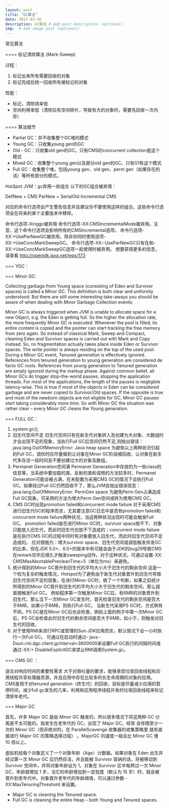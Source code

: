 ```yaml
---
layout: post
title: "GC算法"
date: 2017-03-26
description: GC算法 # Add post description (optional)
img:  # Add image post (optional)
---
```

常见算法

==== 标记清除算法 (Mark-Sweep)

过程：

1. 标记出来所有需要回收的对象
2. 标记完成后统一回收所有被标记的对象

性能：

- 标记，清除效率低
- 空间利用率低（清除后有空间碎片，导致有大的对象时，需要先回收一次内存）




==== 算法细节

- Partial GC：并不收集整个GC堆的模式
- Young GC：只收集young gen的GC
- Old - GC：只收集old gen的GC。只有CMS的concurrent collection是这个模式
- Mixed GC：收集整个young gen以及部分old gen的GC。只有G1有这个模式
- Full GC：收集整个堆，包括young gen、old gen、perm gen（如果存在的话）等所有部分的模式。


HotSpot JVM：gc弃用一些组合
以下的GC组合被弃用：

DefNew + CMS
ParNew + SerialOld
Incremental CMS

对应的命令行选项会产生警告信息并且建议你不要使用这样的组合。这些命令行选项会在将来的某个主要版本中移除。

命令行选项-Xinggc被弃用
命令行选项-XX:CMSIncrementalMode被弃用。注意，这个命令行选项会影响所有的CMSIncremental选项。
命令行选项-XX:+UseParNewGC被弃用。除非你同时使用选项-XX:+UseConcMarkSweepGC。
命令行选项-XX:-UseParNewGC只有在和-XX:+UseConcMarkSweepGC选项一起使用时被弃用。
想要获得更多的信息，请查看 http://openjdk.java.net/jeps/173

=== YGC：

=== Minor GC:

Collecting garbage from Young space (consisting of Eden and Survivor spaces) is called a Minor GC. This definition is both clear and uniformly understood. But there are still some interesting take-aways you should be aware of when dealing with Minor Garbage Collection events:

Minor GC is always triggered when JVM is unable to allocate space for a new Object, e.g. the Eden is getting full. So the higher the allocation rate, the more frequently Minor GC is executed.
Whenever the pool is filled, its entire content is copied and the pointer can start tracking the free memory from zero again. So instead of classical Mark, Sweep and Compact, cleaning Eden and Survivor spaces is carried out with Mark and Copy instead. So, no fragmentation actually takes place inside Eden or Survivor spaces. The write pointer is always residing on the top of the used pool.
During a Minor GC event, Tenured generation is effectively ignored. References from tenured generation to young generation are considered de facto GC roots. References from young generation to Tenured generation are simply ignored during the markup phase.
Against common belief, all Minor GCs do trigger stop-the-world pauses, stopping the application threads. For most of the applications, the length of the pauses is negligible latency-wise. This is true if most of the objects in Eden can be considered garbage and are never copied to Survivor/Old spaces. If the opposite is true and most of the newborn objects are not eligible for GC, Minor GC pauses start taking considerably more time.
So with Minor GC the situation was rather clear – every Minor GC cleans the Young generation.

=== FULL GC：

1. system.gc();
2. 旧生代空间不足
旧生代空间只有在新生代对象转入及创建为大对象、大数组时才会出现不足的现象，当执行Full GC后空间仍然不足,则抛出错误：java.lang.OutOfMemoryError: Java heap space
为避免以上两种状况引起的Full GC，调优时应尽量做到让对象在Minor GC阶段被回收、让对象在新生代多存活一段时间及不要创建过大的对象及数组。
3. Permanet Generation空间满
Permanet Generation中存放的为一些class的信息等，当系统中要加载的类、反射的类和调用的方法较多时，Permanet Generation可能会被占满，在未配置为采用CMS GC的情况下会执行Full GC。如果经过Full GC仍然回收不了，那么JVM会抛出错误信息：java.lang.OutOfMemoryError: PermGen space
为避免Perm Gen占满造成Full GC现象，可采用的方法为增大Perm Gen空间或转为使用CMS GC。
4. CMS GC时出现promotion failed和concurrent mode failure
对于采用CMS进行旧生代GC的程序而言，尤其要注意GC日志中是否有promotion failed和concurrent mode failure两种状况，当这两种状况出现时可能会触发Full GC。
promotion failed是在进行Minor GC时，survivor space放不下、对象只能放入旧生代，而此时旧生代也放不下造成的；concurrent mode failure是在执行CMS GC的过程中同时有对象要放入旧生代，而此时旧生代空间不足造成的。
应对措施为：增大survivor space、旧生代空间或调低触发并发GC的比率，但在JDK 5.0+、6.0+的版本中有可能会由于JDK的bug29导致CMS在remark完毕后很久才触发sweeping动作。对于这种状况，可通过设置-XX: CMSMaxAbortablePrecleanTime=5（单位为ms）来避免。
5. 统计得到的Minor GC晋升到旧生代的平均大小大于旧生代的剩余空间
这是一个较为复杂的触发情况，Hotspot为了避免由于新生代对象晋升到旧生代导致旧生代空间不足的现象，在进行Minor GC时，做了一个判断，如果之前统计所得到的Minor GC晋升到旧生代的平均大小大于旧生代的剩余空间，那么就直接触发Full GC。
例如程序第一次触发Minor GC后，有6MB的对象晋升到旧生代，那么当下一次Minor GC发生时，首先检查旧生代的剩余空间是否大于6MB，如果小于6MB，则执行Full GC。
当新生代采用PS GC时，方式稍有不同，PS GC是在Minor GC后也会检查，例如上面的例子中第一次Minor GC后，PS GC会检查此时旧生代的剩余空间是否大于6MB，如小于，则触发对旧生代的回收。
6. 对于使用RMI来进行RPC或管理的Sun JDK应用而言，默认情况下会一小时执行一次Full GC。
可通过在启动时通过- java -Dsun.rmi.dgc.client.gcInterval=3600000来设置Full GC执行的间隔时间或通过-XX:+ DisableExplicitGC来禁止RMI调用System.gc。



=== CMS GC ：

适合对响应时间的重要性需求 大于对吞吐量的要求，能够承受垃圾回收线程和应用线程共享处理器资源，并且应用中存在比较多的长生命周期的对象的应用。CMS是用于对tenured generation（终生代）的回收，目标是尽量减少应用的暂停时间，减少full gc发生的几率，利用和应用程序线程并发的垃圾回收线程来标记清除年老代。


=== Major GC

首先，许多 Major GC 是由 Minor GC 触发的，所以很多情况下将这两种 GC 分离是不太可能的。指发生在老年代的 GC，出现了 Major GC，经常
会伴随至少一次的 Minor GC（但非绝对的，在 ParallelScavenge 收集器的收集策略里
就有直接进行 Major GC 的策略选择过程） 。MajorGC 的速度一般会比 Minor GC 慢 10
倍以上。

虚拟机给每个对象定义了一个对象年龄（Age）计数器。如果对象在 Eden 出生并经过第一次 Minor GC 后仍然存活，并且能被 Survivor 容纳的话，将被移动到 Survivor 空间中，并将对象年龄设为 1。对象在 Survivor 区中每熬过一次 Minor GC，年龄就增加 1 岁，当它的年龄增加到一定程度（默认为 15 岁）时，就会被晋升到老年代中。对象晋升老年代的年龄阈值，可以通过参数 -XX:MaxTenuringThreshold 来设置。



- Major GC is cleaning the Tenured space.
- Full GC is cleaning the entire Heap – both Young and Tenured spaces.
